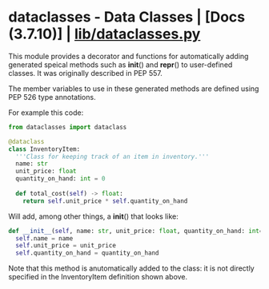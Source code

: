 # dataclasses - Data Classes | [Docs (3.7.10)] | [lib/dataclasses.py](https://github.com/python/cpython/blob/3.7/Lib/dataclasses.py)
This module provides a decorator and functions for automatically adding generated speical methods such as __init__() and __repr__() to user-defined classes. It was originally described in PEP 557.

The member variables to use in these generated methods are defined using PEP 526 type annotations.

For example this code:
```Python
from dataclasses import dataclass

@dataclass
class InventoryItem:
  '''Class for keeping track of an item in inventory.'''
  name: str
  unit_price: float
  quantity_on_hand: int = 0
  
  def total_cost(self) -> float:
    return self.unit_price * self.quantity_on_hand
```
Will add, among other things, a __init__() that looks like:
```Python
def __init__(self, name: str, unit_price: float, quantity_on_hand: int=0):
  self.name = name
  self.unit_price = unit_price
  self.quantity_on_hand = quantity_on_hand
```
Note that this method is anutomatically added to the class: it is not directly specified in the InventoryItem definition shown above.

